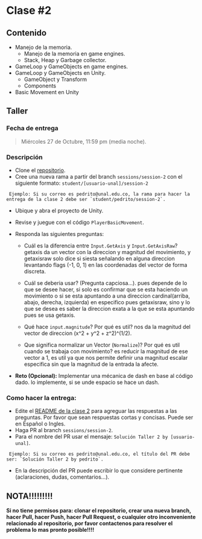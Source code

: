 # Clase #2

## Contenido

- Manejo de la memoria.
  - Manejo de la memoria en game engines.
  - Stack, Heap y Garbage collector.
- GameLoop y GameObjects en game engines.
- GameLoop y GameObjects en Unity.
  - GameObject y Transform
  - Components
- Basic Movement en Unity

## Taller

### Fecha de entrega
> Miércoles 27 de Octubre, 11:59 pm (media noche).

### Descripción
- Clone el [repositorio](https://github.com/UNAL-IntroVideojuegos-2021-2/intro-videogames-2021-2).
- Cree una nueva rama a partir del branch `sessions/session-2` con el siguiente formato: `student/[usuario-unal]/session-2`
```
 Ejemplo: Si su correo es pedrito@unal.edu.co, la rama para hacer la entrega de la clase 2 debe ser `student/pedrito/session-2`.
```
- Ubique y abra el proyecto de Unity.
- Revise y juegue con el código `PlayerBasicMovement`.
- Responda las siguientes preguntas:
  - Cuál es la diferencia entre `Input.GetAxis` y `Input.GetAxisRaw`?
    getaxis da un vector con la direccion y magnitud del movimiento, y getaxisraw solo dice si siesta señalando en alguna direccion levantando flags (-1, 0, 1) en las coordenadas del vector de forma discreta.

  - Cuál se deberia usar? (Pregunta capciosa...).
  pues depende de lo que se desee hacer, si solo es confirmar que se esta haciendo un movimiento o si se esta apuntando a una direccion cardinal(arriba, abajo, derecha, izquierda) en especifico pues getaxisraw, sino y lo que se desea es saber la direccion exata a la que se esta apuntando pues se usa getaxis.

  - Qué hace `input.magnitude`? Por qué es util?
  nos da la magnitud del vector de direccion (x^2 + y^2 + z^2)^(1/2).

  - Que significa normalizar un Vector (`Normalize`)? Por qué es util cuando se trabaja con movimiento?
  es reducir la magnitud de ese vector a 1, es util ya que nos permite definir una magnitud escalar especifica sin que la magnitud de la entrada la afecte.

- **Reto (Opcional):** Implementar una mécanica de dash en base al código dado.
  lo implemente, si se unde espacio se hace un dash.

### Como hacer la entrega:
- Edite el [README de la clase 2](https://github.com/UNAL-IntroVideojuegos-2021-2/intro-videogames-2021-2/blob/main/Clase2/README.md) para agreguar las respuestas a las preguntas. Por favor que sean respuestas cortas y concisas. Puede ser en Español o Ingles.
- Haga PR al branch `sessions/session-2`. 
- Para el nombre del PR usar el mensaje: `Solución Taller 2 by [usuario-unal]`. 
```
 Ejemplo: Si su correo es pedrito@unal.edu.co, el título del PR debe ser: `Solución Taller 2 by pedrito`.
```
- En la descripción del PR puede escribir lo que considere pertinente (aclaraciones, dudas, comentarios...).

## NOTA!!!!!!!!!
**Si no tiene permisos para: clonar el repositorio, crear una nueva branch, hacer Pull, hacer Push, hacer Pull Request, o cualquier otro inconveniente relacionado al repositorio, por favor contactenos para resolver el problema lo mas pronto posible!!!!**